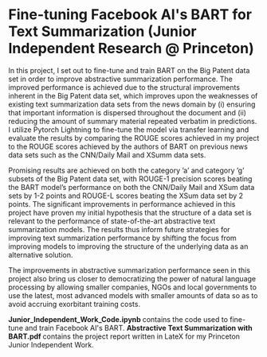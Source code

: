 # Fine-tuning Facebook AI's BART for Text Summarization (Junior Independent Research @ Princeton)

In this project, I set out to fine-tune and train BART on the Big Patent data set in order to improve abstractive summarization performance. The improved performance is achieved due to the structural improvements inherent in the Big Patent data set, which improves upon the weaknesses of existing text summarization data sets from the news domain by (i) ensuring that important information is dispersed throughout the document and (ii) reducing the amount of summary material repeated verbatim in predictions. I utilize Pytorch Lightning to fine-tune the model via transfer learning and evaluate the results by comparing the ROUGE scores achieved in my project to the ROUGE scores achieved by the authors of BART on previous news data sets such as the CNN/Daily Mail and XSumm data sets.

Promising results are achieved on both the category ’a’ and category ’g’ subsets of the Big Patent data set, with ROUGE-1 precision scores beating the BART model’s performance on both the CNN/Daily Mail and XSum data sets by 1-2 points and ROUGE-L scores beating the XSum data set by 2 points. The significant improvements in performance achieved in this project have proven my initial hypothesis that the structure of a data set is relevant to the performance of state-of-the-art abstractive text summarization models. The results thus inform future strategies for improving text summarization performance by shifting the focus from improving models to improving the structure of the underlying data as an alternative solution.

The improvements in abstractive summarization performance seen in this project also bring us closer to democratizing the power of natural language processing by allowing smaller companies, NGOs and local governments to use the latest, most advanced models with smaller amounts of data so as to avoid accruing exorbitant training costs.

<b> Junior_Independent_Work_Code.ipynb </b> contains the code used to fine-tune and train Facebook AI's BART.
<b> Abstractive Text Summarization with BART.pdf </b> contains the project report written in LateX for my Princeton Junior Independent Work. 
